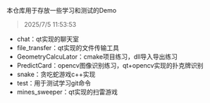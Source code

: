 本仓库用于存放一些学习和测试的Demo

> 2025/7/5 11:53:53

* chat：qt实现的聊天室
* file_transfer：qt实现的文件传输工具
* GeometryCalcuLator：cmake项目练习，dll导入导出练习
* PredictCard：opencv图像识别练习，qt+opencv实现的扑克牌识别
* snake：贪吃蛇游戏c++实现
* test：用于测试学习git命令
* mines_sweeper：qt实现的扫雷游戏